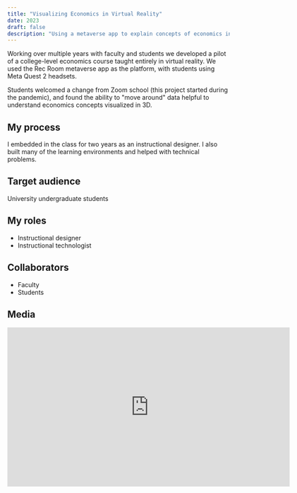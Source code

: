```yaml
---
title: "Visualizing Economics in Virtual Reality"
date: 2023
draft: false
description: "Using a metaverse app to explain concepts of economics in 3D on the Meta Quest 2"
---
```


Working over multiple years with faculty and students we developed a pilot of a college-level economics course taught entirely in virtual reality. We used the Rec Room metaverse app as the platform, with students using Meta Quest 2 headsets.

Students welcomed a change from Zoom school (this project started during the pandemic), and found the ability to "move around" data helpful to understand economics concepts visualized in 3D.

## My process

I embedded in the class for two years as an instructional designer. I also built many of the learning environments and helped with technical problems.

## Target audience

University undergraduate students

## My roles

* Instructional designer
* Instructional technologist

## Collaborators

* Faculty
* Students

## Media

<iframe src="https://player.vimeo.com/video/942380104?h=0e40f5ecbb&title=0&byline=0&portrait=0" width="640" height="360" frameborder="0" allow="autoplay; fullscreen; picture-in-picture" allowfullscreen></iframe>